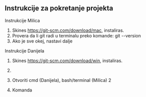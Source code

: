 <h2>Instrukcije za pokretanje projekta</h2>

<bold>Instrukcije Milica</bold>

1. Skines https://git-scm.com/download/mac, instaliras.
2. Provera da li git radi u terminalu preko komande: git --version
3. Ako je sve okej, nastavi dalje



<bold>Instrukcije Danijela</bold>
1. Skines https://git-scm.com/download/win, instaliras.
2. 







1. Otvoriti cmd (Danijela), bash/terminal (Milica)
2
2. Komanda 
